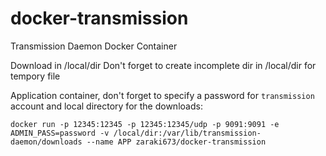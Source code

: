 docker-transmission
===================

Transmission Daemon Docker Container

Download in /local/dir
Don't forget to create incomplete dir in /local/dir for tempory file

Application container, don't forget to specify a password for `transmission` account and local directory for the downloads:

    docker run -p 12345:12345 -p 12345:12345/udp -p 9091:9091 -e ADMIN_PASS=password -v /local/dir:/var/lib/transmission-daemon/downloads --name APP zaraki673/docker-transmission

